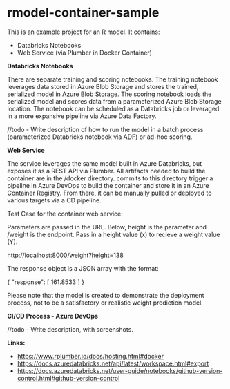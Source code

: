 # rmodel-container-sample

This is an example project for an R model.  It contains:
- Databricks Notebooks
- Web Service (via Plumber in Docker Container)

**Databricks Notebooks**

There are separate training and scoring notebooks.  The training notebook leverages data stored in Azure Blob Storage and stores the trained, serialized model in Azure Blob Storage.  The scoring notebook loads the serialized model and scores data from a parameterized Azure Blob Storage location.  The notebook can be scheduled as a Databricks job or leveraged in a more expansive pipeline via Azure Data Factory.

//todo - Write description of how to run the model in a batch process (parameterized Databricks notebook via ADF) or ad-hoc scoring.

**Web Service**

The service leverages the same model built in Azure Databricks, but exposes it as a REST API via Plumber.  All artifacts needed to build the container are in the /docker directory.  commits to this directory trigger a pipeline in Azure DevOps to build the container and store it in an Azure Container Registry.  From there, it can be manually pulled or deployed to various targets via a CD pipeline.

Test Case for the container web service:

Parameters are passed in the URL.  Below, height is the parameter and /weight is the endpoint.  Pass in a height value (x) to recieve a weight value (Y).

http://localhost:8000/weight?height=138

The response object is a JSON array with the format:

{
    "response": [
        161.8533
    ]
}

Please note that the model is created to demonstrate the deployment process, not to be a satisfactory or realistic weight prediction model.

**CI/CD Process - Azure DevOps**

//todo - Write description, with screenshots.

**Links:**
- https://www.rplumber.io/docs/hosting.html#docker
- https://docs.azuredatabricks.net/api/latest/workspace.html#export
- https://docs.azuredatabricks.net/user-guide/notebooks/github-version-control.html#github-version-control



